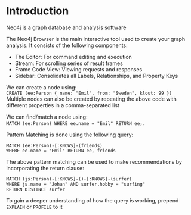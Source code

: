 # Introduction
Neo4j is a graph database and analysis software

The Neo4j Browser is the main interactive tool used to create your graph analysis. It consists of the following components:
- The Editor: For command editing and execution
- Stream: For scrolling series of result frames
- Frame Code View: Viewing requests and responses
- Sidebar: Consolidates all Labels, Relationships, and Property Keys

We can create a node using:  
``` CREATE (ee:Person { name: "Emil", from: "Sweden", klout: 99 }) ```  
Multiple nodes can also be created by repeating the above code with different properties in a comma-separated list

We can find/match a node using:  
``` MATCH (ee:Person) WHERE ee.name = "Emil" RETURN ee; ```. 

Pattern Matching is done using the following query:
``` 
MATCH (ee:Person)-[:KNOWS]-(friends)
WHERE ee.name = "Emil" RETURN ee, friends
```

The above pattern matching can be used to make recommendations by incorporating the return clause:
``` 
MATCH (js:Person)-[:KNOWS]-()-[:KNOWS]-(surfer)
WHERE js.name = "Johan" AND surfer.hobby = "surfing"
RETURN DISTINCT surfer
``` 

To gain a deeper understanding of how the query is working, prepend ```EXPLAIN``` or ```PROFILE``` to it
